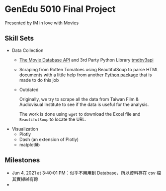 # GenEdu 5010 Final Project

Presented by IM in love with Movies

## Skill Sets

+ Data Collection
    + [The Movie Database API](https://developers.themoviedb.org/3/getting-started/introduction) and 3rd Party Python Library [tmdbv3api](https://github.com/AnthonyBloomer/tmdbv3api)
    + Scraping from Rotten Tomatoes using BeautifulSoup to parse HTML documents with a little help from another [Python package](https://github.com/pdrm83/rotten_tomatoes_scraper) that is made to do this job
    + Outdated

        Originally, we try to scrape all the data from Taiwan Film & Audiovisual Institute to see if the data is useful for the analysis.

        The work is done using `wget` to download the Excel file and `BeautifulSoup` to locate the URL. 
+ Visualization
    + Plotly
    + Dash (an extension of Plotly)
    + matplotlib


## Milestones

+ Jun 4, 2021 at 3:40:01 PM：似乎不用用到 Database，所以資料存在 csv 檔其實綽綽有餘
+ 
